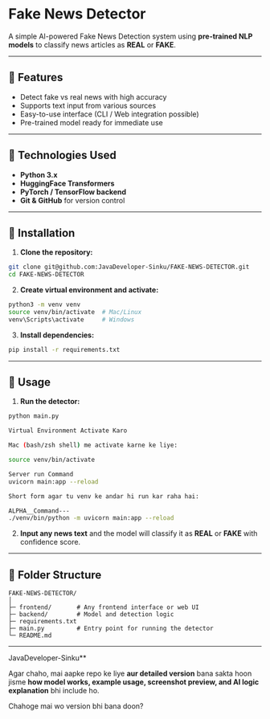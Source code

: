 
# Fake News Detector

A simple AI-powered Fake News Detection system using **pre-trained NLP models** to classify news articles as **REAL** or **FAKE**.

---

## 🔹 Features

- Detect fake vs real news with high accuracy
- Supports text input from various sources
- Easy-to-use interface (CLI / Web integration possible)
- Pre-trained model ready for immediate use

---

## 🔹 Technologies Used

- **Python 3.x**
- **HuggingFace Transformers**
- **PyTorch / TensorFlow backend**
- **Git & GitHub** for version control

---

## 🔹 Installation

1. **Clone the repository:**
```bash
git clone git@github.com:JavaDeveloper-Sinku/FAKE-NEWS-DETECTOR.git
cd FAKE-NEWS-DETECTOR
````

2. **Create virtual environment and activate:**

```bash
python3 -m venv venv
source venv/bin/activate  # Mac/Linux
venv\Scripts\activate     # Windows
```

3. **Install dependencies:**

```bash
pip install -r requirements.txt
```

---

## 🔹 Usage

1. **Run the detector:**

```bash
python main.py

Virtual Environment Activate Karo

Mac (bash/zsh shell) me activate karne ke liye:

source venv/bin/activate

Server run Command
uvicorn main:app --reload

Short form agar tu venv ke andar hi run kar raha hai:

ALPHA__Command---
./venv/bin/python -m uvicorn main:app --reload


```

2. **Input any news text** and the model will classify it as **REAL** or **FAKE** with confidence score.

---

## 🔹 Folder Structure

```
FAKE-NEWS-DETECTOR/
│
├─ frontend/       # Any frontend interface or web UI
├─ backend/        # Model and detection logic
├─ requirements.txt
├─ main.py         # Entry point for running the detector
└─ README.md
```

---




JavaDeveloper-Sinku**


Agar chaho, mai aapke repo ke liye **aur detailed version** bana sakta hoon jisme **how model works, example usage, screenshot preview, and AI logic explanation** bhi include ho.  

Chahoge mai wo version bhi bana doon?
```
